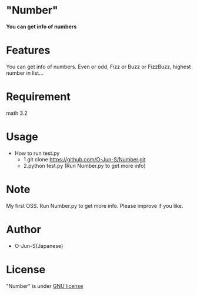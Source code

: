 # "Number"
**You can get info of numbers**

# Features
You can get info of numbers.
Even or odd, Fizz or Buzz or FizzBuzz, highest number in list...

# Requirement
math 3.2

# Usage
- How to run test.py
  - 1.git clone https://github.com/O-Jun-S/Number.git
  - 2.python test.py
(Run Number.py to get more info)

# Note
My first OSS.
Run Number.py to get more info.
Please improve if you like.

# Author
* O-Jun-S(Japanese)

# License
"Number" is under [GNU license](https://en.wikipedia.org/wiki/GNU_General_Public_License)
